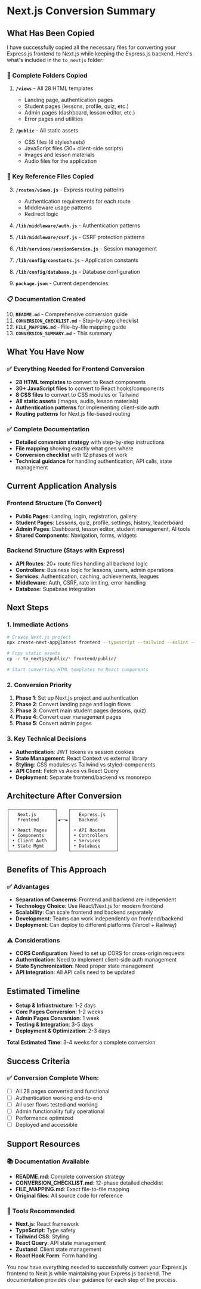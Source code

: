 # Next.js Conversion Summary

## What Has Been Copied

I have successfully copied all the necessary files for converting your Express.js frontend to Next.js while keeping the Express.js backend. Here's what's included in the `to_nextjs` folder:

### 📁 Complete Folders Copied

1. **`/views`** - All 28 HTML templates
   - Landing page, authentication pages
   - Student pages (lessons, profile, quiz, etc.)
   - Admin pages (dashboard, lesson editor, etc.)
   - Error pages and utilities

2. **`/public`** - All static assets
   - CSS files (8 stylesheets)
   - JavaScript files (30+ client-side scripts)
   - Images and lesson materials
   - Audio files for the application

### 📄 Key Reference Files Copied

3. **`/routes/views.js`** - Express routing patterns
   - Authentication requirements for each route
   - Middleware usage patterns
   - Redirect logic

4. **`/lib/middleware/auth.js`** - Authentication patterns
5. **`/lib/middleware/csrf.js`** - CSRF protection patterns
6. **`/lib/services/sessionService.js`** - Session management
7. **`/lib/config/constants.js`** - Application constants
8. **`/lib/config/database.js`** - Database configuration
9. **`package.json`** - Current dependencies

### 📋 Documentation Created

10. **`README.md`** - Comprehensive conversion guide
11. **`CONVERSION_CHECKLIST.md`** - Step-by-step checklist
12. **`FILE_MAPPING.md`** - File-by-file mapping guide
13. **`CONVERSION_SUMMARY.md`** - This summary

## What You Have Now

### ✅ Everything Needed for Frontend Conversion
- **28 HTML templates** to convert to React components
- **30+ JavaScript files** to convert to React hooks/components
- **8 CSS files** to convert to CSS modules or Tailwind
- **All static assets** (images, audio, lesson materials)
- **Authentication patterns** for implementing client-side auth
- **Routing patterns** for Next.js file-based routing

### ✅ Complete Documentation
- **Detailed conversion strategy** with step-by-step instructions
- **File mapping** showing exactly what goes where
- **Conversion checklist** with 12 phases of work
- **Technical guidance** for handling authentication, API calls, state management

## Current Application Analysis

### Frontend Structure (To Convert)
- **Public Pages**: Landing, login, registration, gallery
- **Student Pages**: Lessons, quiz, profile, settings, history, leaderboard
- **Admin Pages**: Dashboard, lesson editor, student management, AI tools
- **Shared Components**: Navigation, forms, widgets

### Backend Structure (Stays with Express)
- **API Routes**: 20+ route files handling all backend logic
- **Controllers**: Business logic for lessons, users, admin operations
- **Services**: Authentication, caching, achievements, leagues
- **Middleware**: Auth, CSRF, rate limiting, error handling
- **Database**: Supabase integration

## Next Steps

### 1. Immediate Actions
```bash
# Create Next.js project
npx create-next-app@latest frontend --typescript --tailwind --eslint --app

# Copy static assets
cp -r to_nextjs/public/* frontend/public/

# Start converting HTML templates to React components
```

### 2. Conversion Priority
1. **Phase 1**: Set up Next.js project and authentication
2. **Phase 2**: Convert landing page and login flows
3. **Phase 3**: Convert main student pages (lessons, quiz)
4. **Phase 4**: Convert user management pages
5. **Phase 5**: Convert admin pages

### 3. Key Technical Decisions
- **Authentication**: JWT tokens vs session cookies
- **State Management**: React Context vs external library
- **Styling**: CSS modules vs Tailwind vs styled-components
- **API Client**: Fetch vs Axios vs React Query
- **Deployment**: Separate frontend/backend vs monorepo

## Architecture After Conversion

```
┌─────────────────┐    ┌─────────────────┐
│   Next.js       │    │   Express.js    │
│   Frontend      │◄──►│   Backend       │
│                 │    │                 │
│ • React Pages   │    │ • API Routes    │
│ • Components    │    │ • Controllers   │
│ • Client Auth   │    │ • Services      │
│ • State Mgmt    │    │ • Database      │
└─────────────────┘    └─────────────────┘
```

## Benefits of This Approach

### ✅ Advantages
- **Separation of Concerns**: Frontend and backend are independent
- **Technology Choice**: Use React/Next.js for modern frontend
- **Scalability**: Can scale frontend and backend separately
- **Development**: Teams can work independently on frontend/backend
- **Deployment**: Can deploy to different platforms (Vercel + Railway)

### ⚠️ Considerations
- **CORS Configuration**: Need to set up CORS for cross-origin requests
- **Authentication**: Need to implement client-side auth management
- **State Synchronization**: Need proper state management
- **API Integration**: All API calls need to be updated

## Estimated Timeline

- **Setup & Infrastructure**: 1-2 days
- **Core Pages Conversion**: 1-2 weeks
- **Admin Pages Conversion**: 1 week
- **Testing & Integration**: 3-5 days
- **Deployment & Optimization**: 2-3 days

**Total Estimated Time**: 3-4 weeks for a complete conversion

## Success Criteria

### ✅ Conversion Complete When:
- [ ] All 28 pages converted and functional
- [ ] Authentication working end-to-end
- [ ] All user flows tested and working
- [ ] Admin functionality fully operational
- [ ] Performance optimized
- [ ] Deployed and accessible

## Support Resources

### 📚 Documentation Available
- **README.md**: Complete conversion strategy
- **CONVERSION_CHECKLIST.md**: 12-phase detailed checklist
- **FILE_MAPPING.md**: Exact file-to-file mapping
- **Original files**: All source code for reference

### 🔧 Tools Recommended
- **Next.js**: React framework
- **TypeScript**: Type safety
- **Tailwind CSS**: Styling
- **React Query**: API state management
- **Zustand**: Client state management
- **React Hook Form**: Form handling

You now have everything needed to successfully convert your Express.js frontend to Next.js while maintaining your Express.js backend. The documentation provides clear guidance for each step of the process.
